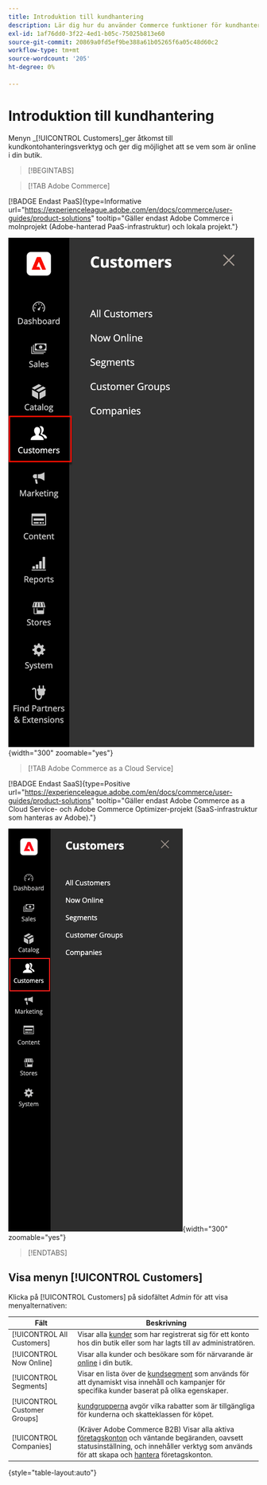 ```yaml
---
title: Introduktion till kundhantering
description: Lär dig hur du använder Commerce funktioner för kundhantering för att förbättra kundupplevelsen i din butik.
exl-id: 1af76dd0-3f22-4ed1-b05c-75025b813e60
source-git-commit: 20869a0fd5ef9be388a61b05265f6a05c48d60c2
workflow-type: tm+mt
source-wordcount: '205'
ht-degree: 0%

---
```


# Introduktion till kundhantering

Menyn _[!UICONTROL Customers]_ger åtkomst till kundkontohanteringsverktyg och ger dig möjlighet att se vem som är online i din butik.

>[!BEGINTABS]

>[!TAB Adobe Commerce]

[!BADGE Endast PaaS]{type=Informative url="https://experienceleague.adobe.com/en/docs/commerce/user-guides/product-solutions" tooltip="Gäller endast Adobe Commerce i molnprojekt (Adobe-hanterad PaaS-infrastruktur) och lokala projekt."}

![Kunder-menyn](assets/admin-menu-customers.png){width="300" zoomable="yes"}

>[!TAB Adobe Commerce as a Cloud Service]

[!BADGE Endast SaaS]{type=Positive url="https://experienceleague.adobe.com/en/docs/commerce/user-guides/product-solutions" tooltip="Gäller endast Adobe Commerce as a Cloud Service- och Adobe Commerce Optimizer-projekt (SaaS-infrastruktur som hanteras av Adobe)."}

![Kunder-menyn](assets/admin-menu-customers-accs.png){width="300" zoomable="yes"}

>[!ENDTABS]

## Visa menyn [!UICONTROL Customers]

Klicka på [!UICONTROL Customers] på sidofältet _Admin_ för att visa menyalternativen:

| Fält | Beskrivning |
|---|---|
| [!UICONTROL All Customers] | Visar alla [kunder](../customers/customers-all.md) som har registrerat sig för ett konto hos din butik eller som har lagts till av administratören. |
| [!UICONTROL Now Online] | Visar alla kunder och besökare som för närvarande är [online](../customers/now-online.md) i din butik. |
| [!UICONTROL Segments] | Visar en lista över de [kundsegment](../customers/customer-segments.md) som används för att dynamiskt visa innehåll och kampanjer för specifika kunder baserat på olika egenskaper. |
| [!UICONTROL Customer Groups] | [kundgrupperna](../customers/customer-groups.md) avgör vilka rabatter som är tillgängliga för kunderna och skatteklassen för köpet. |
| [!UICONTROL Companies] | (Kräver Adobe Commerce B2B) Visar alla aktiva [företagskonton](../b2b/account-companies.md) och väntande begäranden, oavsett statusinställning, och innehåller verktyg som används för att skapa och [hantera](../b2b/account-company-manage.md) företagskonton. |

{style="table-layout:auto"}
